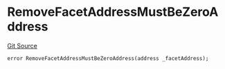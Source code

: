 # RemoveFacetAddressMustBeZeroAddress
[Git Source](https://github.com/thrackle-io/tron/blob/263e499d66345014a4fa5059735434da59124980/src/protocol/economic/ruleProcessor/RuleProcessorDiamondLib.sol)


```solidity
error RemoveFacetAddressMustBeZeroAddress(address _facetAddress);
```

